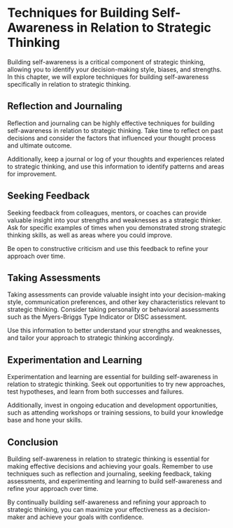 Techniques for Building Self-Awareness in Relation to Strategic Thinking
============================================================================================================

Building self-awareness is a critical component of strategic thinking, allowing you to identify your decision-making style, biases, and strengths. In this chapter, we will explore techniques for building self-awareness specifically in relation to strategic thinking.

Reflection and Journaling
-------------------------

Reflection and journaling can be highly effective techniques for building self-awareness in relation to strategic thinking. Take time to reflect on past decisions and consider the factors that influenced your thought process and ultimate outcome.

Additionally, keep a journal or log of your thoughts and experiences related to strategic thinking, and use this information to identify patterns and areas for improvement.

Seeking Feedback
----------------

Seeking feedback from colleagues, mentors, or coaches can provide valuable insight into your strengths and weaknesses as a strategic thinker. Ask for specific examples of times when you demonstrated strong strategic thinking skills, as well as areas where you could improve.

Be open to constructive criticism and use this feedback to refine your approach over time.

Taking Assessments
------------------

Taking assessments can provide valuable insight into your decision-making style, communication preferences, and other key characteristics relevant to strategic thinking. Consider taking personality or behavioral assessments such as the Myers-Briggs Type Indicator or DISC assessment.

Use this information to better understand your strengths and weaknesses, and tailor your approach to strategic thinking accordingly.

Experimentation and Learning
----------------------------

Experimentation and learning are essential for building self-awareness in relation to strategic thinking. Seek out opportunities to try new approaches, test hypotheses, and learn from both successes and failures.

Additionally, invest in ongoing education and development opportunities, such as attending workshops or training sessions, to build your knowledge base and hone your skills.

Conclusion
----------

Building self-awareness in relation to strategic thinking is essential for making effective decisions and achieving your goals. Remember to use techniques such as reflection and journaling, seeking feedback, taking assessments, and experimenting and learning to build self-awareness and refine your approach over time.

By continually building self-awareness and refining your approach to strategic thinking, you can maximize your effectiveness as a decision-maker and achieve your goals with confidence.
